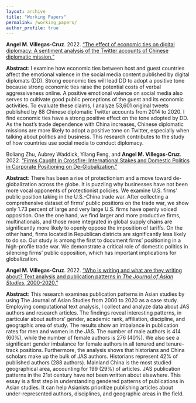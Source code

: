 ```yaml
---
layout: archive
title: "Working Papers"
permalink: /working_papers/
author_profile: true
---
```


<b>Angel M. Villegas-Cruz</b>. 2022. [“The effect of economic ties on digital diplomacy: A sentiment analysis of the Twitter accounts of Chinese diplomatic mission.”](https://github.com/AngelVillegasCruz/AngelVillegasCruz.github.io/raw/master/files/Maabstract.pdf)

<b>Abstract</b>: I examine how economic ties between host and guest countries affect the emotional valence in the social media content published by digital diplomats (DD). Strong economic ties will lead DD to adopt a positive tone because strong economic ties raise the potential costs of verbal aggressiveness online. A positive emotional valence on social media also serves to cultivate good public perceptions of the guest and its economic activities. To evaluate these claims, I analyze 53,601 original tweets published by 88 Chinese diplomatic Twitter accounts from 2014 to 2020. I find economic ties have a strong positive effect on the tone adopted by DD. As the host’s trade dependence with China increases, Chinese diplomatic missions are more likely to adopt a positive tone on Twitter, especially when talking about politics and business. This research contributes to the study of how countries use social media to conduct diplomacy.

Boliang Zhu, Aubrey Waddick, Yilang Feng, and <b>Angel M. Villegas-Cruz</b>. 2022. [“Firms Caught in Crossfire: International Stakes and Domestic Politics in Corporate Positioning on De-Globalization.”](https://s18798.pcdn.co/gripe/wp-content/uploads/sites/18249/2021/07/TradeWar_072021.pdf)

<b>Abstract</b>: There has been a rise of protectionism and a move toward de-globalization across the globe. It is puzzling why businesses have not been more vocal opponents of protectionist policies. We examine U.S. firms’ public position taking in the U.S.-China trade war. After collecting a comprehensive dataset of firms’ public positions on the trade war, we show only 1.73 percent of large and very large U.S. firms have openly voiced opposition. One the one hand, we find larger and more productive firms, multinationals, and those more integrated in global supply chains are significantly more likely to openly oppose the imposition of tariffs. On the other hand, firms located in Republican districts are significantly less likely to do so. Our study is among the first to document firms’ positioning in a high-profile trade war. We demonstrate a critical role of domestic politics in silencing firms’ public opposition, which has important implications for globalization.

<b>Angel M. Villegas-Cruz</b>. 2022. [“Who is writing and what are they writing about? Text analysis and publication patterns in <i>The Journal of Asian Studies</i>, 2000-2020.”](https://github.com/AngelVillegasCruz/AngelVillegasCruz.github.io/raw/master/files/Figures_CAS/Text_analysis_and_JAS_VIllegas_Cruz.pdf)

<b>Abstract</b>: This research examines publication patterns in Asian studies by using The Journal of Asian Studies from 2000 to 2020 as a case study. Employing computational text analysis, I collect and analyze data about JAS authors and research articles. The findings reveal interesting patterns, in particular about authors’ gender, academic rank, affiliation, discipline, and geographic area of study. The results show an imbalance in publication rates for men and women in the JAS. The number of male authors is 414 (60%), while the number of female authors is 276 (40%). We also see a significant gender imbalance for female authors in all tenured and tenure-track positions. Furthermore, the analysis shows that historians and China scholars make up the bulk of JAS authors. Historians represent 42% of published authors (288 authors). Mainland China is the most studied geographical area, accounting for 199 (29%) of articles. JAS publication patterns in the 21st century have not been written about elsewhere. This essay is a first step in understanding gendered patterns of publications in Asian studies. It can help Asianists prioritize publishing articles about under-represented authors, disciplines, and geographic areas in the field.
